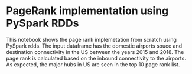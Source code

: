 # PageRank implementation using PySpark RDDs
This notebook shows the page rank implemetation from scratch using PySpark rdds. The input dataframe has the domestic airports souce and destination connectivity in the US between the years 2015 and 2018. The page rank is calculated based on the inbound connectivity to the airports. As expected, the major hubs in US are seen in the top 10 page rank list.

